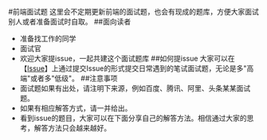 #前端面试题 
这里会不定期更新前端的面试题，也会有现成的题库，方便大家面试别人或者准备面试时自取。
##面向读者 
- 准备找工作的同学 
- 面试官
- 欢迎大家提issue，一起共建这个面试题库 
##如何提issue
大家可以在 【[Issue](https://github.com/regexp-lin/FE-Interview/issues)】上通过提交Issue的形式提交日常遇到的笔试面试题，无论是多"高端"或者多"低级"。
##注意事项
- 面试题如果有出处，请注明下来源，例如百度、腾讯、阿里、头条某某面试题。 
- 如果有相应解答方式，请一并给出。 
- 看到issue的题目，大家可以在下面分享自己的解答方法。相信通过大家的思考，解答方法只会越来越好。 
